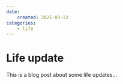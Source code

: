 ```yaml
---
date:
    created: 2025-03-13
categories:
    - life
---
```


# Life update

This is a blog post about some life updates...


